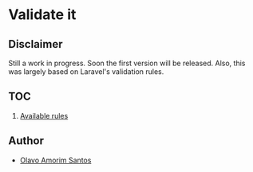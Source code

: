 # Validate it

## Disclaimer

Still a work in progress. Soon the first version will be released. Also, this was largely based on Laravel's validation rules.

## TOC

1. [Available rules](/rules/)

## Author

- [Olavo Amorim Santos](https://github.com/olavoasantos/)

